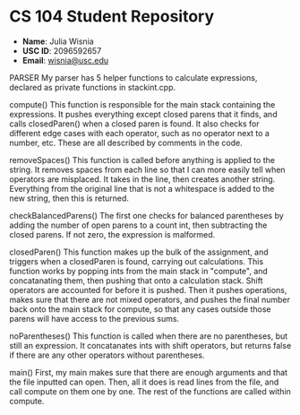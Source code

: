 # CS 104 Student Repository

- **Name**: Julia Wisnia
- **USC ID**: 2096592657
- **Email**: wisnia@usc.edu

PARSER
My parser has 5 helper functions to calculate expressions, declared as private
functions in stackint.cpp.

compute()
This function is responsible for the main stack containing the expressions.
It pushes everything except closed parens that it finds, and calls closedParen()
when a closed paren is found. It also checks for different edge cases with each
operator, such as no operator next to a number, etc. These are all described by
comments in the code.

removeSpaces()
This function is called before anything is applied to the string. It removes
spaces from each line so that I can more easily tell when operators are misplaced.
It takes in the line, then creates another string. Everything from the original line
that is not a whitespace is added to the new string, then this is returned.

checkBalancedParens()
The first one checks for balanced parentheses by adding the number 
of open parens to  a count int, then subtracting the closed parens. 
If not zero, the expression is malformed.

closedParen()
This function makes up the bulk of the assignment, and triggers
when a closedParen is found, carrying out calculations. This function
works by popping ints from the main stack in "compute", and concatanating
them, then pushing that onto a calculation stack. Shift operators are
accounted for before it is pushed. Then it pushes operations, makes sure
that there are not mixed operators, and pushes the final number back onto
the main stack for compute, so that any cases outside those parens will 
have access to the previous sums.

noParentheses()
This function is called when there are no parentheses, but still an expression.
It concatanates ints with shift operators, but returns false if there are any
other operators without parentheses.

main()
First, my main makes sure that there are enough arguments and that the file
inputted can open. Then, all it does is read lines from the file, and call compute
on them one by one. The rest of the functions are called within compute.
